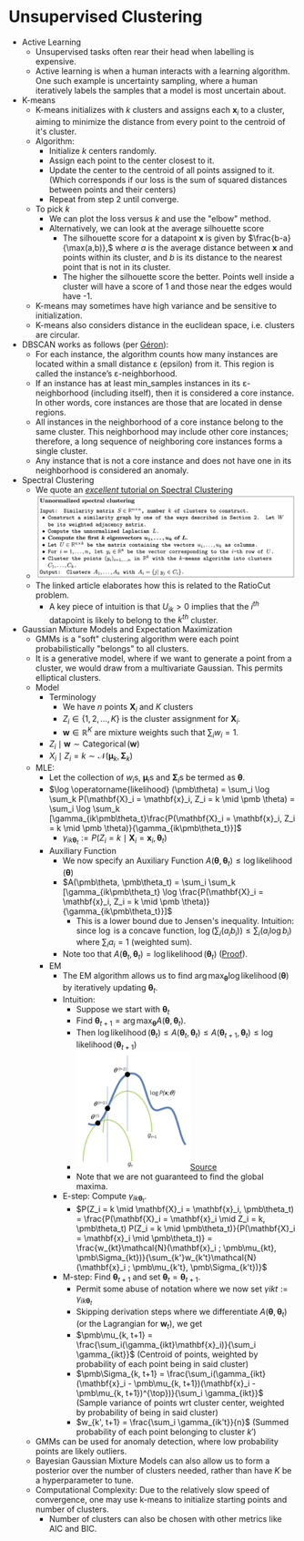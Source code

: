 # Unsupervised Clustering

- Active Learning
  - Unsupervised tasks often rear their head when labelling is expensive. 
  - Active learning is when a human interacts with a learning algorithm. One such example is uncertainty sampling, where a human iteratively labels the samples that a model is most uncertain about. 
- K-means
  - K-means initializes with $k$ clusters and assigns each $\mathbf{x}_i$ to a cluster, aiming to minimize the distance from every point to the centroid of it's cluster.
  - Algorithm:
    - Initialize $k$ centers randomly. 
    - Assign each point to the center closest to it. 
    - Update the center to the centroid of all points assigned to it. (Which corresponds if our loss is the sum of squared distances between points and their centers)
    - Repeat from step 2 until converge.
  - To pick $k$
    - We can plot the loss versus $k$ and use the "elbow" method.
    - Alternatively, we can look at the average silhouette score
      - The silhouette score for a datapoint $\mathbf{x}$ is given by $\frac{b-a}{\max(a,b)},$ where $a$ is the average distance between $\mathbf{x}$ and points within its cluster, and $b$ is its distance to the nearest point that is not in its cluster.
      - The higher the silhouette score the better. Points well inside a cluster will have a score of 1 and those near the edges would have -1. 
  - K-means may sometimes have high variance and be sensitive to initialization. 
  - K-means also considers distance in the euclidean space, i.e. clusters are circular.
- DBSCAN works as follows (per [Géron](https://www.amazon.com/Hands-Machine-Learning-Scikit-Learn-TensorFlow/dp/1098125975)):
  - For each instance, the algorithm counts how many instances are located within a small distance ε (epsilon) from it. This region is called the instance’s 
ε-neighborhood.
  - If an instance has at least min_samples instances in its ε-neighborhood (including itself), then it is considered a core instance. In other words, core instances are those that are located in dense regions. 
  - All instances in the neighborhood of a core instance belong to the same cluster. This neighborhood may include other core instances; therefore, a long sequence of neighboring core instances forms a single cluster. 
  - Any instance that is not a core instance and does not have one in its neighborhood is considered an anomaly.
- Spectral Clustering
  - We quote an [_excellent_ tutorial on Spectral Clustering](https://people.csail.mit.edu/dsontag/courses/ml14/notes/Luxburg07_tutorial_spectral_clustering.pdf)
  - ![spectral_clustering.png](spectral_clustering.png)
  - The linked article elaborates how this is related to the RatioCut problem.
    - A key piece of intuition is that $U_{ik} > 0$ implies that the $i^{th}$ datapoint is likely to belong to the $k^{th}$ cluster. 
- Gaussian Mixture Models and Expectation Maximization
  - GMMs is a "soft" clustering algorithm were each point probabilistically "belongs" to all clusters.
  - It is a generative model, where if we want to generate a point from a cluster, we would draw from a multivariate Gaussian. This permits elliptical clusters.
  - Model
    - Terminology
      - We have $n$ points $\mathbf{X}_i$ and $K$ clusters
      - $Z_i \in \{1, 2, \ldots, K\}$ is the cluster assignment for $\mathbf{X}_i$.
      - $\mathbf{w} \in \mathbb{R}^K$ are mixture weights such that $\sum_i w_i = 1$.
    - $Z_i \mid \mathbf{w} \sim \operatorname{Categorical}(\mathbf{w})$
    - $X_i \mid Z_i = k \sim \mathcal{N}(\pmb\mu_k, \pmb\Sigma_k)$
  - MLE:
    - Let the collection of $w_i$s, $\pmb\mu_i$s and $\pmb\Sigma_i$s be termed as $\pmb\theta$. 
    - $\log \operatorname{likelihood} (\pmb\theta) = \sum_i \log \sum_k P(\mathbf{X}_i = \mathbf{x}_i, Z_i = k \mid \pmb \theta) = \sum_i \log \sum_k [\gamma_{ik\pmb\theta_t}\frac{P(\mathbf{X}_i = \mathbf{x}_i, Z_i = k \mid \pmb \theta)}{\gamma_{ik\pmb\theta_t}}]$
      - $\gamma_{ik\pmb\theta_t} := P(Z_i = k \mid \mathbf{X}_i = \mathbf{x}_i, \pmb\theta_t)$
    - Auxiliary Function
      - We now specify an Auxiliary Function $A(\pmb\theta, \pmb\theta_t) \leq \log \operatorname{likelihood} (\pmb\theta)$
      - $A(\pmb\theta, \pmb\theta_t) = \sum_i \sum_k [\gamma_{ik\pmb\theta_t} \log \frac{P(\mathbf{X}_i = \mathbf{x}_i, Z_i = k \mid \pmb \theta)}{\gamma_{ik\pmb\theta_t}}]$
        - This is a lower bound due to Jensen's inequality. Intuition: since $\log$ is a concave function, $\log(\sum_i (a_ib_i)) \leq \sum_i (a_i \log b_i)$ where $\sum_i a_i = 1$ (weighted sum).
      - Note too that $A(\pmb\theta_t, \pmb\theta_t) = \log \operatorname{likelihood} (\pmb\theta_t)$ ([Proof](https://users.cs.duke.edu/~cynthia/CourseNotes/GMMEMNotes.pdf)).
    - EM
      - The EM algorithm allows us to find $\arg\max_{\pmb\theta} \log \operatorname{likelihood} (\pmb\theta)$ by iteratively updating $\pmb\theta_t$.
      - Intuition:
        - Suppose we start with $\pmb\theta_t$
        - Find $\pmb\theta_{t+1} = \arg\max_{\pmb\theta} A(\pmb\theta, \pmb\theta_t)$.
        - Then $\log \operatorname{likelihood} (\pmb\theta_t) \leq A(\pmb\theta_t, \pmb\theta_t) \leq A(\pmb\theta_{t+1}, \pmb\theta_t) \leq \log \operatorname{likelihood} (\pmb\theta_{t+1})$
        - <img src="em.png" width="200">[Source](https://people.duke.edu/~ccc14/sta-663-2016/14_ExpectationMaximization.html)
        - Note that we are not guaranteed to find the global maxima. 
      - E-step: Compute $\gamma_{ik\pmb\theta_t}$. 
        - $P(Z_i = k \mid \mathbf{X}_i = \mathbf{x}_i, \pmb\theta_t) = \frac{P(\mathbf{X}_i = \mathbf{x}_i \mid Z_i = k, \pmb\theta_t) P(Z_i = k \mid \pmb\theta_t)}{P(\mathbf{X}_i = \mathbf{x}_i \mid \pmb\theta_t)} = \frac{w_{kt}\mathcal{N}(\mathbf{x}_i ; \pmb\mu_{kt}, \pmb\Sigma_{kt})}{\sum_{k'}w_{k't}\mathcal{N}(\mathbf{x}_i ; \pmb\mu_{k't}, \pmb\Sigma_{k't})}$
      - M-step: Find $\pmb\theta_{t+1}$ and set $\pmb\theta_t = \pmb\theta_{t+1}$. 
        - Permit some abuse of notation where we now set $\gamma{ikt} := \gamma_{ik\pmb\theta_t}$
        - Skipping derivation steps where we differentiate $A(\pmb\theta, \pmb\theta_t)$ (or the Lagrangian for $\mathbf{w}_t$), we get
        - $\pmb\mu_{k, t+1} = \frac{\sum_i(\gamma_{ikt}\mathbf{x}_i)}{\sum_i \gamma_{ikt}}$ (Centroid of points, weighted by probability of each point being in said cluster)
        - $\pmb\Sigma_{k, t+1} = \frac{\sum_i(\gamma_{ikt}(\mathbf{x}_i - \pmb\mu_{k, t+1})(\mathbf{x}_i - \pmb\mu_{k, t+1})^{\top})}{\sum_i \gamma_{ikt}}$  (Sample variance of points wrt cluster center, weighted by probability of being in said cluster)
        - $w_{k', t+1} = \frac{\sum_i \gamma_{ik't}}{n}$ (Summed probability of each point belonging to cluster $k'$)
  - GMMs can be used for anomaly detection, where low probability points are likely outliers. 
  - Bayesian Gaussian Mixture Models can also allow us to form a posterior over the number of clusters needed, rather than have $K$ be a hyperparameter to tune. 
  - Computational Complexity: Due to the relatively slow speed of convergence, one may use k-means to initialize starting points and number of clusters. 
    - Number of clusters can also be chosen with other metrics like AIC and BIC. 